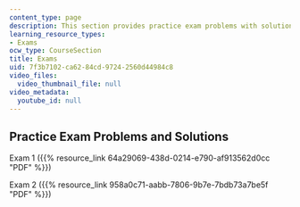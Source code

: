 ```yaml
---
content_type: page
description: This section provides practice exam problems with solutions.
learning_resource_types:
- Exams
ocw_type: CourseSection
title: Exams
uid: 7f3b7102-ca62-84cd-9724-2560d44984c8
video_files:
  video_thumbnail_file: null
video_metadata:
  youtube_id: null
---
```


Practice Exam Problems and Solutions
------------------------------------

Exam 1 ({{% resource_link 64a29069-438d-0214-e790-af913562d0cc "PDF" %}})

Exam 2 ({{% resource_link 958a0c71-aabb-7806-9b7e-7bdb73a7be5f "PDF" %}})